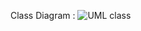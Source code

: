 Class Diagram : 
![UML class](https://github.com/user-attachments/assets/7df4f360-9da2-4df8-ab82-decc477df39d)
